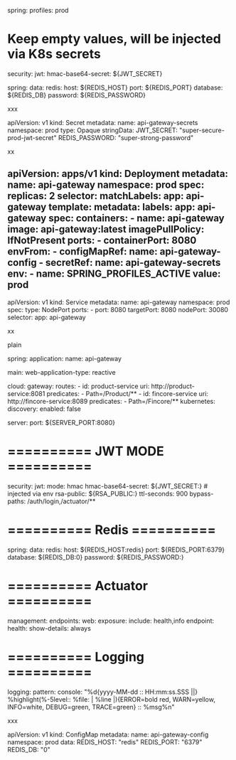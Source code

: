 spring:
  profiles: prod

# Keep empty values, will be injected via K8s secrets
security:
  jwt:
    hmac-base64-secret: ${JWT_SECRET}

spring:
  data:
    redis:
      host: ${REDIS_HOST}
      port: ${REDIS_PORT}
      database: ${REDIS_DB}
      password: ${REDIS_PASSWORD}


xxx

apiVersion: v1
kind: Secret
metadata:
  name: api-gateway-secrets
  namespace: prod
type: Opaque
stringData:
  JWT_SECRET: "super-secure-prod-jwt-secret"
  REDIS_PASSWORD: "super-strong-password"

xx

apiVersion: apps/v1
kind: Deployment
metadata:
  name: api-gateway
  namespace: prod
spec:
  replicas: 2
  selector:
    matchLabels:
      app: api-gateway
  template:
    metadata:
      labels:
        app: api-gateway
    spec:
      containers:
        - name: api-gateway
          image: api-gateway:latest
          imagePullPolicy: IfNotPresent
          ports:
            - containerPort: 8080
          envFrom:
            - configMapRef:
                name: api-gateway-config
            - secretRef:
                name: api-gateway-secrets
          env:
            - name: SPRING_PROFILES_ACTIVE
              value: prod
---
apiVersion: v1
kind: Service
metadata:
  name: api-gateway
  namespace: prod
spec:
  type: NodePort
  ports:
    - port: 8080
      targetPort: 8080
      nodePort: 30080
  selector:
    app: api-gateway


xx

plain

spring:
  application:
    name: api-gateway

  main:
    web-application-type: reactive

  cloud:
    gateway:
      routes:
        - id: product-service
          uri: http://product-service:8081
          predicates:
            - Path=/Product/**
        - id: fincore-service
          uri: http://fincore-service:8089
          predicates:
            - Path=/Fincore/**
    kubernetes:
      discovery:
        enabled: false

server:
  port: ${SERVER_PORT:8080}

# ========== JWT MODE ==========
security:
  jwt:
    mode: hmac
    hmac-base64-secret: ${JWT_SECRET:}   # injected via env
    rsa-public: ${RSA_PUBLIC:}
    ttl-seconds: 900
    bypass-paths: /auth/login,/actuator/**

# ========== Redis ==========
spring:
  data:
    redis:
      host: ${REDIS_HOST:redis}
      port: ${REDIS_PORT:6379}
      database: ${REDIS_DB:0}
      password: ${REDIS_PASSWORD:}

# ========== Actuator ==========
management:
  endpoints:
    web:
      exposure:
        include: health,info
  endpoint:
    health:
      show-details: always

# ========== Logging ==========
logging:
  pattern:
    console: "%d{yyyy-MM-dd :: HH:mm:ss.SSS ||} %highlight(%-5level:: %file: | %line |){ERROR=bold red, WARN=yellow, INFO=white, DEBUG=green, TRACE=green} :: %msg%n"



xxx

apiVersion: v1
kind: ConfigMap
metadata:
  name: api-gateway-config
  namespace: prod
data:
  REDIS_HOST: "redis"
  REDIS_PORT: "6379"
  REDIS_DB: "0"

